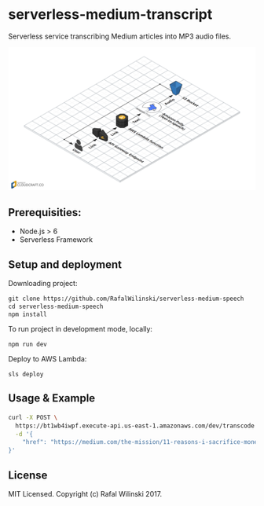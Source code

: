 # serverless-medium-transcript

Serverless service transcribing Medium articles into MP3 audio files.

![Infrastructure Diagram](/assets/infra.png?raw=true "Infrastructure Diagram")

## Prerequisities:
- Node.js > 6
- Serverless Framework

## Setup and deployment

Downloading project:

```
git clone https://github.com/RafalWilinski/serverless-medium-speech
cd serverless-medium-speech
npm install
```

To run project in development mode, locally:

```
npm run dev
```

Deploy to AWS Lambda:
```
sls deploy
```

## Usage & Example
```bash
curl -X POST \
  https://bt1wb4iwpf.execute-api.us-east-1.amazonaws.com/dev/transcode \
  -d '{
	"href": "https://medium.com/the-mission/11-reasons-i-sacrifice-money-to-work-wherever-i-want-21e9ce36f2b"
}'
```

## License
MIT Licensed. Copyright (c) Rafal Wilinski 2017.
